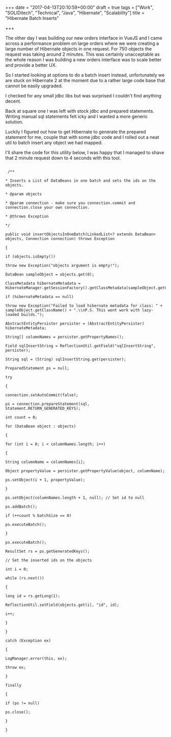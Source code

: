 +++
date = "2017-04-13T20:10:59+00:00"
draft = true
tags = ["Work", "SOLIDitech", "Technical", "Java", "Hibernate", "Scalability"]
title = "Hibernate Batch Inserts"

+++


The other day I was building our new orders interface in VueJS and I came across a performance problem on large orders where we were creating a large number of Hibernate objects in one request. For 750 objects the request was taking around 2 minutes. This was certainly unacceptable as the whole reason I was building a new orders interface was to scale better and provide a better UX.

So I started looking at options to do a batch insert instead, unfortunately we are stuck on Hibernate 2 at the moment due to a rather large code base that cannot be easily upgraded.

I checked for any small jdbc libs but was surprised I couldn't find anything decent.

Back at square one I was left with stock jdbc and prepared statements. Writing manual sql statements felt icky and I wanted a more generic solution.

Luckily I figured out how to get Hibernate to generate the prepared statement for me, couple that with some jdbc code and I rolled out a neat util to batch insert any object we had mapped.

I'll share the code for this utility below, I was happy that I managed to shave that 2 minute request down to 4 seconds with this tool.




```

 /**

* Inserts a List of DataBeans in one batch and sets the ids on the objects.

* @param objects

* @param connection - make sure you connection.commit and connection.close your own connection.

* @throws Exception

*/

public void insertObjectsInOneBatch(LinkedList<? extends DataBean> objects, Connection connection) throws Exception

{

if (objects.isEmpty())

throw new Exception("objects argument is empty!");

DataBean sampleObject = objects.get(0);

ClassMetadata hibernateMetadata = HibernateManager.getSessionFactory().getClassMetadata(sampleObject.getClass());

if (hibernateMetadata == null)

throw new Exception("Failed to load hibernate metadata for class: " + sampleObject.getClassName() + ".\\nP.S. This wont work with lazy-loaded builds.");

AbstractEntityPersister persister = (AbstractEntityPersister) hibernateMetadata;

String[] columnNames = persister.getPropertyNames();

Field sqlInsertString = ReflectionUtil.getField("sqlInsertString", persister);

String sql = (String) sqlInsertString.get(persister);

PreparedStatement ps = null;

try

{

connection.setAutoCommit(false);

ps = connection.prepareStatement(sql, Statement.RETURN_GENERATED_KEYS);

int count = 0;

for (DataBean object : objects)

{

for (int i = 0; i < columnNames.length; i++)

{

String columnName = columnNames[i];

Object propertyValue = persister.getPropertyValue(object, columnName);

ps.setObject(i + 1, propertyValue);

}

ps.setObject(columnNames.length + 1, null); // Set id to null

ps.addBatch();

if (++count % batchSize == 0)

ps.executeBatch();

}

ps.executeBatch();

ResultSet rs = ps.getGeneratedKeys();

// Set the inserted ids on the objects

int i = 0;

while (rs.next())

{

long id = rs.getLong(1);

ReflectionUtil.setField(objects.get(i), "id", id);

i++;

}

}

catch (Exception ex)

{

LogManager.error(this, ex);

throw ex;

}

finally

{

if (ps != null)

ps.close();

}

}

```